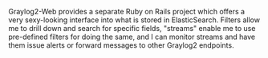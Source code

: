 Graylog2-Web provides a separate Ruby on Rails project which offers a very sexy-looking interface into what is stored in ElasticSearch. Filters allow me to drill down and search for specific fields, "streams" enable me to use pre-defined filters for doing the same, and I can monitor streams and have them issue alerts or forward messages to other Graylog2 endpoints.

